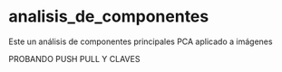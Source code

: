 # analisis_de_componentes
Este un análisis de componentes principales PCA aplicado a imágenes

PROBANDO PUSH PULL Y CLAVES